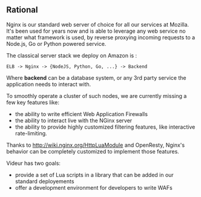 Rational
--------

Nginx is our standard web server of choice for all our services at Mozilla. It's 
been used for years now and is able to leverage any web service no matter what
framework is used, by reverse proxying incoming requests to a Node.js, Go or
Python powered service.

The classical server stack we deploy on Amazon is :

	ELB -> Nginx -> {NodeJS, Python, Go, ...} -> Backend


Where **backend** can be a database system, or any 3rd party service the application
needs to interact with. 

To smoothly operate a cluster of such nodes, we are currently missing a few key 
features like:

- the ability to write efficient Web Application Firewalls
- the ability to interact live with the NGinx server
- the ability to provide highly customized filtering features, like 
  interactive rate-limiting.

Thanks to http://wiki.nginx.org/HttpLuaModule and OpenResty, 
Nginx's behavior can be completely customized to implement those features.


Videur has two goals:

- provide a set of Lua scripts in a library that can be added in our standard
  deployements
- offer a development environment for developers to write WAFs



